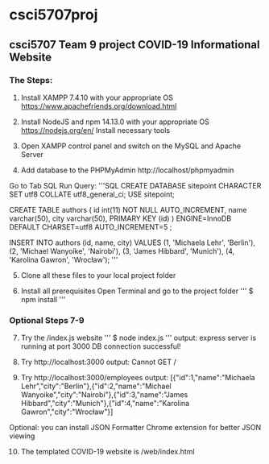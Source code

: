 # csci5707proj
## csci5707 Team 9 project COVID-19 Informational Website

### The Steps:
1. Install XAMPP 7.4.10 with your appropriate OS
https://www.apachefriends.org/download.html

2. Install NodeJS and npm 14.13.0 with your appropriate OS
https://nodejs.org/en/
Install necessary tools

3. Open XAMPP control panel and switch on the MySQL and Apache Server

4. Add database to the PHPMyAdmin
http://localhost/phpmyadmin

Go to Tab SQL
Run Query:
'''SQL
CREATE DATABASE sitepoint CHARACTER SET utf8 COLLATE utf8_general_ci;
USE sitepoint;

CREATE TABLE authors (
  id int(11) NOT NULL AUTO_INCREMENT,
  name varchar(50),
  city varchar(50),
  PRIMARY KEY (id)
) ENGINE=InnoDB  DEFAULT CHARSET=utf8 AUTO_INCREMENT=5 ;

INSERT INTO authors (id, name, city) VALUES
(1, 'Michaela Lehr', 'Berlin'),
(2, 'Michael Wanyoike', 'Nairobi'),
(3, 'James Hibbard', 'Munich'),
(4, 'Karolina Gawron', 'Wrocław');
'''

5. Clone all these files to your local project folder

6. Install all prerequisites
Open Terminal and go to the project folder
'''
$ npm install
'''
### Optional Steps 7-9

7. Try the /index.js website 
'''
$ node index.js
'''
output:
express server is running at port 3000
DB connection successful!

8. Try http://localhost:3000
output:
Cannot GET /

9. Try http://localhost:3000/employees
output:
[{"id":1,"name":"Michaela Lehr","city":"Berlin"},{"id":2,"name":"Michael Wanyoike","city":"Nairobi"},{"id":3,"name":"James Hibbard","city":"Munich"},{"id":4,"name":"Karolina Gawron","city":"Wrocław"}]

Optional: you can install JSON Formatter Chrome extension for better JSON viewing

10. The templated COVID-19 website is /web/index.html
